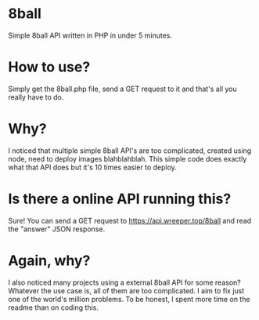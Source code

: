 # 8ball
Simple 8ball API written in PHP in under 5 minutes.
# How to use?
Simply get the 8ball.php file, send a GET request to it and that's all you really have to do.
# Why?
I noticed that multiple simple 8ball API's are too complicated, created using node, need to deploy images blahblahblah. This simple code does exactly what that API does but it's 10 times easier to deploy.
# Is there a online API running this?
Sure! You can send a GET request to https://api.wreeper.top/8ball and read the "answer" JSON response.
# Again, why?
I also noticed many projects using a external 8ball API for some reason? Whatever the use case is, all of them are too complicated. I aim to fix just one of the world's million problems. To be honest, I spent more time on the readme than on coding this.
